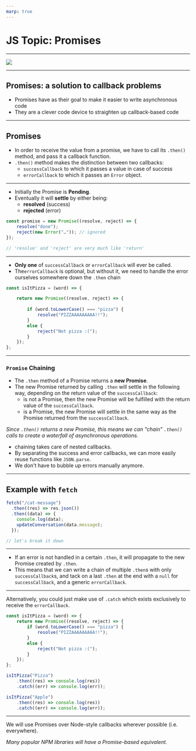 ```yaml
---
marp: true
---
```


# JS Topic: Promises

---

![](https://media0.giphy.com/media/l1J9wZJLPywQuKovK/giphy.gif)

---

## Promises: a solution to callback problems

- Promises have as their goal to make it easier to write asynchronous code
- They are a clever code device to straighten up callback-based code

---

## Promises

- In order to receive the value from a promise, we have to call its `.then()` method, and pass it a callback function.
- `.then()` method makes the distinction between two callbacks:
    - `successCallback` to which it passes a value in case of success
    - `errorCallback` to which it passes an `Error` object.

---

- Initially the Promise is **Pending**.
- Eventually it will **settle** by either being:
    - **resolved** (success)
    - **rejected** (error)

```js
const promise = new Promise((resolve, reject) => {
    resolve("done");
    reject(new Error("…")); // ignored
});

// 'resolve' and 'reject' are very much like 'return'
```

---

- **Only one** of `successCallback` or `errorCallback` will ever be called.
- The`errorCallback` is optional, but without it, we need to handle the error ourselves somewhere down the `.then` chain

```js
const isItPizza = (word) => {

    return new Promise((resolve, reject) => {
        
        if (word.toLowerCase() === "pizza") {
            resolve("PIZZAAAAAAAAA!!");
        } 
        else {
            reject("Not pizza :(");
        }
    });
};
```

---

### `Promise` Chaining

- The `.then` method of a Promise returns a **new Promise**.
- The new Promise returned by calling `.then` will settle in the following way, depending on the return value of the `successCallback`:
  - is not a Promise, then the new Promise will be fulfilled with the return value of the `successCallback`.
  - is a Promise, the new Promise will settle in the same way as the Promise returned from the `successCallback`.

_Since `.then()` returns a new Promise, this means we can "chain" `.then()` calls to create a waterfall of asynchronous operations._
- chaining takes care of nested callbacks.
- By separating the success and error callbacks, we can more easily reuse functions like `JSON.parse`.
- We don't have to bubble up errors manually anymore.

---

## Example with `fetch`

```js
fetch("/cat-message")
  .then((res) => res.json())
  .then((data) => {
    console.log(data);
    updateConversation(data.message);
  });

// let's break it down
```

---

- If an error is not handled in a certain `.then`, it will propagate to the new Promise created by `.then`.
- This means that we can write a chain of multiple `.then`s with only `successCallback`s, and tack on a last `.then` at the end with a `null` for `successCallback`, and a generic `errorCallback`.

---

Alternatively, you could just make use of `.catch` which exists exclusively to receive the `errorCallback`.


```js
const isItPizza = (word) => {
    return new Promise((resolve, reject) => {
        if (word.toLowerCase() === "pizza") {
            resolve("PIZZAAAAAAAAA!!");
        } 
        else {
            reject("Not pizza :(");
        }
    });
};

isItPizza("Pizza")
    .then((res) => console.log(res))
    .catch((err) => console.log(err));

isItPizza("Apple")
    .then((res) => console.log(res))
    .catch((err) => console.log(err));
```

---

We will use Promises over Node-style callbacks wherever possible (i.e. everywhere).

_Many popular NPM libraries will have a Promise-based equivalent._
